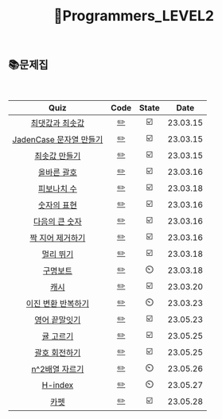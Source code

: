 <div align="center">
  <br />
  <h1> 👩Programmers_LEVEL2 </h1>
  <br />
</div>

## 📚문제집

<br />

|                                            Quiz                                            |           Code            | State |   Date   |
| :----------------------------------------------------------------------------------------: | :-----------------------: | :---: | :------: |
|     [최댓값과 최솟값](https://school.programmers.co.kr/learn/courses/30/lessons/12939)     | [✏️](./최댓값과최솟값.js) |  ☑️   | 23.03.15 |
| [JadenCase 문자열 만들기](https://school.programmers.co.kr/learn/courses/30/lessons/12951) |   [✏️](./JadenCase.js)    |  ☑️   | 23.03.15 |
|      [최솟값 만들기](https://school.programmers.co.kr/learn/courses/30/lessons/12941)      |  [✏️](./최솟값만들기.js)  |  ☑️   | 23.03.15 |
|       [올바른 괄호](https://school.programmers.co.kr/learn/courses/30/lessons/12909)       |   [✏️](./올바른괄호.js)   |  ☑️   | 23.03.16 |
|       [피보나치 수](https://school.programmers.co.kr/learn/courses/30/lessons/12945)       |   [✏️](./피보나치수.js)   |  ☑️   | 23.03.18 |
|       [숫자의 표현](https://school.programmers.co.kr/learn/courses/30/lessons/12924)       |   [✏️](./숫자의표현.js)   |  ☑️   | 23.03.16 |
|     [다음의 큰 숫자](https://school.programmers.co.kr/learn/courses/30/lessons/12911)      |   [✏️](./다음큰숫자.js)   |  ☑️   | 23.03.16 |
|    [짝 지어 제거하기](https://school.programmers.co.kr/learn/courses/30/lessons/12973)     | [✏️](./짝지어제거하기.js) |  ☑️   | 23.03.16 |
|        [멀리 뛰기](https://school.programmers.co.kr/learn/courses/30/lessons/12914)        |    [✏️](./멀리뛰기.js)    |  ☑️   | 23.03.18 |
|        [구명보트](https://school.programmers.co.kr/learn/courses/30/lessons/42885)         |    [✏️](./구명보트.js)    |  ⏲️   | 23.03.18 |
|          [캐시](https://school.programmers.co.kr/learn/courses/30/lessons/17680)           |      [✏️](./캐시.js)      |  ☑️   | 23.03.20 |
|   [이진 변환 반복하기](https://school.programmers.co.kr/learn/courses/30/lessons/70129)    |    [✏️](./이진변환.js)    |  ⏲️   | 23.03.23 |
|      [영어 끝말잇기](https://school.programmers.co.kr/learn/courses/30/lessons/12981)      |  [✏️](./영어끝말잇기.js)  |  ☑️   | 23.05.23 |
|       [귤 고르기](https://school.programmers.co.kr/learn/courses/30/lessons/138476)        |    [✏️](./귤고르기.js)    |  ☑️   | 23.05.25 |
|      [괄호 회전하기](https://school.programmers.co.kr/learn/courses/30/lessons/76502)      |  [✏️](./괄호회전하기.js)  |  ☑️   | 23.05.25 |
|     [n^2배열 자르기](https://school.programmers.co.kr/learn/courses/30/lessons/87390)      | [✏️](./n^2배열자르기.js)  |  ⏲️   | 23.05.26 |
|         [H-index](https://school.programmers.co.kr/learn/courses/30/lessons/42747)         |    [✏️](./H-index.js)     |  ⏲️   | 23.05.27 |
|          [카펫](https://school.programmers.co.kr/learn/courses/30/lessons/42842)           |      [✏️](./카펫.js)      |  ☑️   | 23.05.28 |
